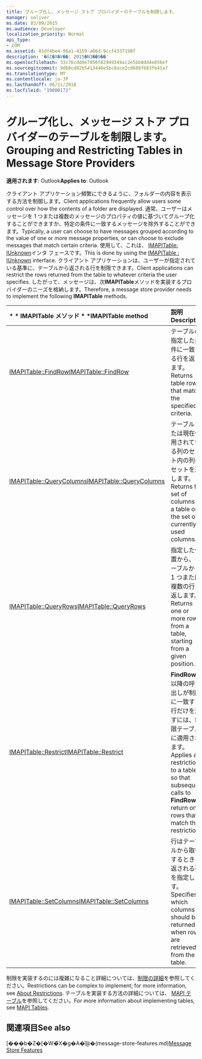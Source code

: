 ```yaml
---
title: グループ化し、メッセージ ストア プロバイダーのテーブルを制限します。
manager: soliver
ms.date: 03/09/2015
ms.audience: Developer
localization_priority: Normal
api_type:
- COM
ms.assetid: 01df4be4-98a1-4159-a06d-9ccf4337198f
description: '�ŏI�X�V��: 2015�N3��9��'
ms.openlocfilehash: 33c76cdd0e7850f82949349ac2e5bb0dd4e056ef
ms.sourcegitcommit: 9d60cd82b5413446e5bc8ace2cd689f683fb41a7
ms.translationtype: MT
ms.contentlocale: ja-JP
ms.lasthandoff: 06/11/2018
ms.locfileid: "19800172"
---
```

# <a name="grouping-and-restricting-tables-in-message-store-providers"></a><span data-ttu-id="40740-103">グループ化し、メッセージ ストア プロバイダーのテーブルを制限します。</span><span class="sxs-lookup"><span data-stu-id="40740-103">Grouping and Restricting Tables in Message Store Providers</span></span>

  
  
<span data-ttu-id="40740-104">**適用されます**: Outlook</span><span class="sxs-lookup"><span data-stu-id="40740-104">**Applies to**: Outlook</span></span> 
  
<span data-ttu-id="40740-105">クライアント アプリケーション頻繁にできるように、フォルダーの内容を表示する方法を制御します。</span><span class="sxs-lookup"><span data-stu-id="40740-105">Client applications frequently allow users some control over how the contents of a folder are displayed.</span></span> <span data-ttu-id="40740-106">通常、ユーザーはメッセージを 1 つまたは複数のメッセージのプロパティの値に基づいてグループ化することができますか、特定の条件に一致するメッセージを除外することができます。</span><span class="sxs-lookup"><span data-stu-id="40740-106">Typically, a user can choose to have messages grouped according to the value of one or more message properties, or can choose to exclude messages that match certain criteria.</span></span> <span data-ttu-id="40740-107">使用して、これは、 [IMAPITable: IUnknown](imapitableiunknown.md)インタ フェースです。</span><span class="sxs-lookup"><span data-stu-id="40740-107">This is done by using the [IMAPITable : IUnknown](imapitableiunknown.md) interface.</span></span> <span data-ttu-id="40740-108">クライアント アプリケーションは、ユーザーが指定されている基準に、テーブルから返される行を制限できます。</span><span class="sxs-lookup"><span data-stu-id="40740-108">Client applications can restrict the rows returned from the table to whatever criteria the user specifies.</span></span> <span data-ttu-id="40740-109">したがって、メッセージは、次**IMAPITable**メソッドを実装するプロバイダーのニーズを格納します。</span><span class="sxs-lookup"><span data-stu-id="40740-109">Therefore, a message store provider needs to implement the following **IMAPITable** methods.</span></span> 
  
|<span data-ttu-id="40740-110">* * IMAPITable メソッド * *</span><span class="sxs-lookup"><span data-stu-id="40740-110">****IMAPITable** method**</span></span>|<span data-ttu-id="40740-111">**説明**</span><span class="sxs-lookup"><span data-stu-id="40740-111">**Description**</span></span>|
|:-----|:-----|
|[<span data-ttu-id="40740-112">IMAPITable::FindRow</span><span class="sxs-lookup"><span data-stu-id="40740-112">IMAPITable::FindRow</span></span>](imapitable-findrow.md) <br/> |<span data-ttu-id="40740-113">テーブルの指定した条件に一致する行を返します。</span><span class="sxs-lookup"><span data-stu-id="40740-113">Returns table rows that match the specified criteria.</span></span>  <br/> |
|[<span data-ttu-id="40740-114">IMAPITable::QueryColumns</span><span class="sxs-lookup"><span data-stu-id="40740-114">IMAPITable::QueryColumns</span></span>](imapitable-querycolumns.md) <br/> |<span data-ttu-id="40740-115">テーブルまたは現在使用されている列のセット内の列のセットを返します。</span><span class="sxs-lookup"><span data-stu-id="40740-115">Returns the set of columns in a table or the set of currently used columns.</span></span>  <br/> |
|[<span data-ttu-id="40740-116">IMAPITable::QueryRows</span><span class="sxs-lookup"><span data-stu-id="40740-116">IMAPITable::QueryRows</span></span>](imapitable-queryrows.md) <br/> |<span data-ttu-id="40740-117">指定した位置から、テーブルから 1 つまたは複数の行を返します。</span><span class="sxs-lookup"><span data-stu-id="40740-117">Returns one or more rows from a table, starting from a given position.</span></span>  <br/> |
|[<span data-ttu-id="40740-118">IMAPITable::Restrict</span><span class="sxs-lookup"><span data-stu-id="40740-118">IMAPITable::Restrict</span></span>](imapitable-restrict.md) <br/> |<span data-ttu-id="40740-119">**FindRow**の以降の呼び出しが制限に一致する行だけを返すには、制限テーブルに適用されます。</span><span class="sxs-lookup"><span data-stu-id="40740-119">Applies a restriction to a table so that subsequent calls to **FindRow** return only rows that match the restriction.</span></span>  <br/> |
|[<span data-ttu-id="40740-120">IMAPITable::SetColumns</span><span class="sxs-lookup"><span data-stu-id="40740-120">IMAPITable::SetColumns</span></span>](imapitable-setcolumns.md) <br/> |<span data-ttu-id="40740-121">行はテーブルから取得するときに返される列を指定します。</span><span class="sxs-lookup"><span data-stu-id="40740-121">Specifies which columns should be returned when rows are retrieved from the table.</span></span>  <br/> |
   
<span data-ttu-id="40740-122">制限を実装するのには複雑になること詳細については、[制限の詳細](about-restrictions.md)を参照してください。</span><span class="sxs-lookup"><span data-stu-id="40740-122">Restrictions can be complex to implement; for more information, see [About Restrictions](about-restrictions.md).</span></span> <span data-ttu-id="40740-123">テーブルを実装する方法の詳細については、 [MAPI テーブル](mapi-tables.md)を参照してください。</span><span class="sxs-lookup"><span data-stu-id="40740-123">For more information about implementing tables, see [MAPI Tables](mapi-tables.md).</span></span>
  
## <a name="see-also"></a><span data-ttu-id="40740-124">関連項目</span><span class="sxs-lookup"><span data-stu-id="40740-124">See also</span></span>



<span data-ttu-id="40740-125">[���b�Z�[�W�̃X�g�A�̋@�[](message-store-features.md)(message-store-features.md)</span><span class="sxs-lookup"><span data-stu-id="40740-125">[Message Store Features](message-store-features.md)</span></span>

